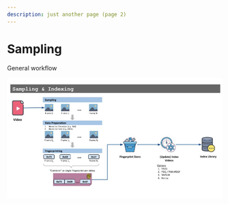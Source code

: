 ```yaml
---
description: just another page (page 2)
---
```


# Sampling

General workflow

![Generic workflow in sampling and indexing media contents](../.gitbook/assets/image%20%281%29.png)



